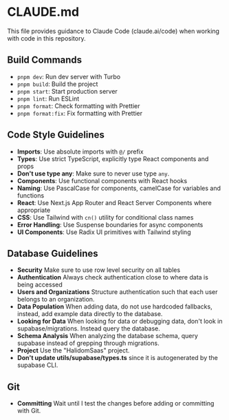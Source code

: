 # CLAUDE.md

This file provides guidance to Claude Code (claude.ai/code) when working with code in this repository.

## Build Commands

- `pnpm dev`: Run dev server with Turbo
- `pnpm build`: Build the project
- `pnpm start`: Start production server
- `pnpm lint`: Run ESLint
- `pnpm format`: Check formatting with Prettier
- `pnpm format:fix`: Fix formatting with Prettier

## Code Style Guidelines

- **Imports**: Use absolute imports with `@/` prefix
- **Types**: Use strict TypeScript, explicitly type React components and props
- **Don't use type any**: Make sure to never use type `any`.
- **Components**: Use functional components with React hooks
- **Naming**: Use PascalCase for components, camelCase for variables and functions
- **React**: Use Next.js App Router and React Server Components where appropriate
- **CSS**: Use Tailwind with `cn()` utility for conditional class names
- **Error Handling**: Use Suspense boundaries for async components
- **UI Components**: Use Radix UI primitives with Tailwind styling

## Database Guidelines

- **Security** Make sure to use row level security on all tables
- **Authentication** Always check authentication close to where data is being accessed
- **Users and Organizations** Structure authentication such that each user belongs to an organization.
- **Data Population** When adding data, do not use hardcoded fallbacks, instead, add example data directly to the database.
- **Looking for Data** When looking for data or debugging data, don't look in supabase/migrations. Instead query the database.
- **Schema Analysis** When analyzing the database schema, query supabase instead of grepping through migrations.
- **Project** Use the "HalidomSaas" project.
- **Don't update utils/supabase/types.ts** since it is autogenerated by the supabase CLI.

## Git

- **Committing** Wait until I test the changes before adding or committing with Git.
